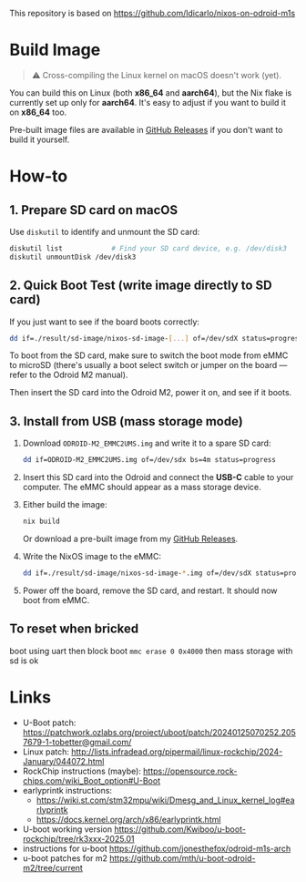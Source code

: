 This repository is based on https://github.com/ldicarlo/nixos-on-odroid-m1s

# Build Image

> ⚠️ Cross-compiling the Linux kernel on macOS doesn't work (yet).

You can build this on Linux (both **x86_64** and **aarch64**), but the Nix flake is currently set up only for **aarch64**.
It's easy to adjust if you want to build it on **x86_64** too.

Pre-built image files are available in [GitHub Releases](../../releases) if you don't want to build it yourself.

# How-to
## 1. Prepare SD card on macOS

Use `diskutil` to identify and unmount the SD card:

```bash
diskutil list            # Find your SD card device, e.g. /dev/disk3
diskutil unmountDisk /dev/disk3
```

## 2. Quick Boot Test (write image directly to SD card)

If you just want to see if the board boots correctly:

```bash
dd if=./result/sd-image/nixos-sd-image-[...] of=/dev/sdX status=progress
```

To boot from the SD card, make sure to switch the boot mode from eMMC to microSD
(there's usually a boot select switch or jumper on the board — refer to the Odroid M2 manual).

Then insert the SD card into the Odroid M2, power it on, and see if it boots.

## 3. Install from USB (mass storage mode)

1. Download `ODROID-M2_EMMC2UMS.img` and write it to a spare SD card:

    ```bash
    dd if=ODROID-M2_EMMC2UMS.img of=/dev/sdx bs=4m status=progress
    ```

2. Insert this SD card into the Odroid and connect the **USB-C** cable to your computer. The eMMC should appear as a mass storage device.

3. Either build the image:

    ```bash
    nix build
    ```

    Or download a pre-built image from my [GitHub Releases](https://github.com/potsrevennil/nixos-on-odroid-m2/releases).

4. Write the NixOS image to the eMMC:

    ```bash
    dd if=./result/sd-image/nixos-sd-image-*.img of=/dev/sdX status=progress
    ```

5. Power off the board, remove the SD card, and restart. It should now boot from eMMC.

## To reset when bricked
boot using uart then block boot
`mmc erase 0 0x4000`
then mass storage with sd is ok

# Links

- U-Boot patch: https://patchwork.ozlabs.org/project/uboot/patch/20240125070252.2057679-1-tobetter@gmail.com/
- Linux patch: http://lists.infradead.org/pipermail/linux-rockchip/2024-January/044072.html
- RockChip instructions (maybe): https://opensource.rock-chips.com/wiki_Boot_option#U-Boot
- earlyprintk instructions:
  - https://wiki.st.com/stm32mpu/wiki/Dmesg_and_Linux_kernel_log#earlyprintk
  - https://docs.kernel.org/arch/x86/earlyprintk.html
- U-boot working version https://github.com/Kwiboo/u-boot-rockchip/tree/rk3xxx-2025.01
- instructions for u-boot https://github.com/jonesthefox/odroid-m1s-arch
- u-boot patches for m2 https://github.com/mth/u-boot-odroid-m2/tree/current
